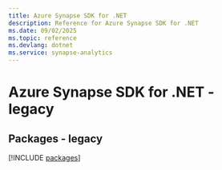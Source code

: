 ```yaml
---
title: Azure Synapse SDK for .NET
description: Reference for Azure Synapse SDK for .NET
ms.date: 09/02/2025
ms.topic: reference
ms.devlang: dotnet
ms.service: synapse-analytics
---
```

# Azure Synapse SDK for .NET - legacy
## Packages - legacy
[!INCLUDE [packages](synapse-index.md)]